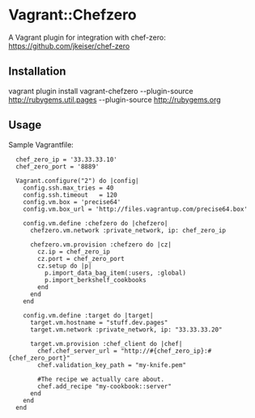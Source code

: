 # Vagrant::Chefzero

A Vagrant plugin for integration with chef-zero: https://github.com/jkeiser/chef-zero

## Installation

vagrant plugin install vagrant-chefzero --plugin-source http://rubygems.util.pages --plugin-source http://rubygems.org

## Usage

Sample Vagrantfile:

      chef_zero_ip = '33.33.33.10'
      chef_zero_port = '8889'

      Vagrant.configure("2") do |config|
        config.ssh.max_tries = 40
        config.ssh.timeout   = 120
        config.vm.box = 'precise64'
        config.vm.box_url = 'http://files.vagrantup.com/precise64.box'

        config.vm.define :chefzero do |chefzero|
          chefzero.vm.network :private_network, ip: chef_zero_ip

          chefzero.vm.provision :chefzero do |cz|
            cz.ip = chef_zero_ip
            cz.port = chef_zero_port
            cz.setup do |p|
              p.import_data_bag_item(:users, :global)
              p.import_berkshelf_cookbooks
            end
          end
        end

        config.vm.define :target do |target|
          target.vm.hostname = "stuff.dev.pages"
          target.vm.network :private_network, ip: "33.33.33.20"

          target.vm.provision :chef_client do |chef|
            chef.chef_server_url = "http://#{chef_zero_ip}:#{chef_zero_port}"
            chef.validation_key_path = "my-knife.pem"

            #The recipe we actually care about.
            chef.add_recipe "my-cookbook::server"
          end
        end
      end
